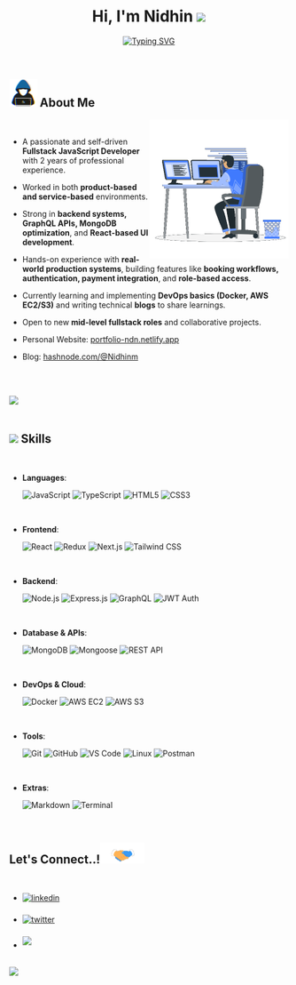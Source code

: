 <h1 align="center"><b>Hi, I'm Nidhin </b><img src="https://media.giphy.com/media/hvRJCLFzcasrR4ia7z/giphy.gif" width="35"></h1>

<p align="center">
 <a href="https://git.io/typing-svg"><img src="https://readme-typing-svg.demolab.com?font=Fira+Code&pause=1000&width=435&lines=Hello++world...+++;Fullstack+Web+developer;MERN+Stack+Engineer;GraphQL+%2B+Cloud+Enthusiast;Always+Learning+%26+Building...%3C3" alt="Typing SVG" /></a>
</p>

<br>

## <picture><img src = "./assets/mdImages/about_me.gif" width = 50px></picture> **About Me**

<picture> <img align="right" src="./assets/mdImages/Right_Side.gif" width = 250px></picture>

<br>

- A passionate and self-driven **Fullstack JavaScript Developer** with 2 years of professional experience.
- Worked in both **product-based and service-based** environments.
- Strong in **backend systems, GraphQL APIs, MongoDB optimization**, and **React-based UI development**.
- Hands-on experience with **real-world production systems**, building features like **booking workflows, authentication, payment integration**, and **role-based access**.
- Currently learning and implementing **DevOps basics (Docker, AWS EC2/S3)** and writing technical **blogs** to share learnings.
- Open to new **mid-level fullstack roles** and collaborative projects.

- Personal Website: [portfolio-ndn.netlify.app](https://portfolio-ndn.netlify.app/)
- Blog: [hashnode.com/@Nidhinm](https://hashnode.com/@Nidhinm)

<br><br>

<img src="https://user-images.githubusercontent.com/73097560/115834477-dbab4500-a447-11eb-908a-139a6edaec5c.gif"><br><br>

## <img src="https://media2.giphy.com/media/QssGEmpkyEOhBCb7e1/giphy.gif?cid=ecf05e47a0n3gi1bfqntqmob8g9aid1oyj2wr3ds3mg700bl&rid=giphy.gif" width ="25"><b> Skills</b>
<br>

<p align="center">

- **Languages**:

  ![JavaScript](https://img.shields.io/badge/JavaScript%20-%23F7DF1E.svg?style=for-the-badge&logo=javascript&logoColor=black)
  ![TypeScript](https://img.shields.io/badge/TypeScript-007ACC?style=for-the-badge&logo=typescript&logoColor=white)
  ![HTML5](https://img.shields.io/badge/HTML5%20-%23E34F26.svg?style=for-the-badge&logo=html5&logoColor=white)
  ![CSS3](https://img.shields.io/badge/CSS%20-%231572B6.svg?style=for-the-badge&logo=css3&logoColor=white)

<br>

- **Frontend**:

  ![React](https://img.shields.io/badge/React-20232A?style=for-the-badge&logo=react&logoColor=61DAFB)
  ![Redux](https://img.shields.io/badge/Redux-593D88?style=for-the-badge&logo=redux&logoColor=white)
  ![Next.js](https://img.shields.io/badge/Next.js-black?style=for-the-badge&logo=next.js&logoColor=white)
  ![Tailwind CSS](https://img.shields.io/badge/TailwindCSS-38B2AC?style=for-the-badge&logo=tailwind-css&logoColor=white)

<br>

- **Backend**:

  ![Node.js](https://img.shields.io/badge/Node.js-43853D?style=for-the-badge&logo=node.js&logoColor=white)
  ![Express.js](https://img.shields.io/badge/Express.js-404D59?style=for-the-badge)
  ![GraphQL](https://img.shields.io/badge/GraphQL-E10098?style=for-the-badge&logo=graphql&logoColor=white)
  ![JWT Auth](https://img.shields.io/badge/JWT-000000?style=for-the-badge&logo=JSON%20web%20tokens&logoColor=white)

<br>

- **Database & APIs**:

  ![MongoDB](https://img.shields.io/badge/MongoDB-4EA94B?style=for-the-badge&logo=mongodb&logoColor=white)
  ![Mongoose](https://img.shields.io/badge/Mongoose-880000?style=for-the-badge&logo=mongoose&logoColor=white)
  ![REST API](https://img.shields.io/badge/REST-02569B?style=for-the-badge)

<br>

- **DevOps & Cloud**:

  ![Docker](https://img.shields.io/badge/Docker-2496ED?style=for-the-badge&logo=docker&logoColor=white)
  ![AWS EC2](https://img.shields.io/badge/AWS%20EC2-FF9900?style=for-the-badge&logo=amazon-aws&logoColor=white)
  ![AWS S3](https://img.shields.io/badge/AWS%20S3-569A31?style=for-the-badge&logo=amazon-s3&logoColor=white)

<br>

- **Tools**:

  ![Git](https://img.shields.io/badge/git-%23F05033.svg?style=for-the-badge&logo=git&logoColor=white)
  ![GitHub](https://img.shields.io/badge/github-%23121011.svg?style=for-the-badge&logo=github&logoColor=white)
  ![VS Code](https://img.shields.io/badge/VS%20Code-007ACC?style=for-the-badge&logo=visual-studio-code&logoColor=white)
  ![Linux](https://img.shields.io/badge/Linux-FCC624?style=for-the-badge&logo=linux&logoColor=black)
  ![Postman](https://img.shields.io/badge/Postman-FF6C37?style=for-the-badge&logo=postman&logoColor=white)

<br>

- **Extras**:

  ![Markdown](https://img.shields.io/badge/Markdown-000000.svg?style=for-the-badge&logo=markdown&logoColor=white)
  ![Terminal](https://img.shields.io/badge/Terminal-%23054020?style=for-the-badge&logo=gnu-bash&logoColor=white)

</p>

<br>

## <b> Let's Connect..!</b><img src="./assets/mdImages/handshake.gif" width ="80">
<br>
<div align='left'>
<ul>
<li><a href="https://www.linkedin.com/in/nidhinm/" target="_blank"><img src="https://img.shields.io/badge/linkedin:  Nidhin m-%2300acee.svg?color=405DE6&style=for-the-badge&logo=linkedin&logoColor=white" alt=linkedin style="margin-bottom: 5px;"/></a></li>
<br>
<li><a href="https://twitter.com/NidhinM80116339" target="_blank"><img src="https://img.shields.io/badge/twitter:  Nidhin m-%2300acee.svg?color=1DA1F2&style=for-the-badge&logo=twitter&logoColor=white" alt=twitter style="margin-bottom: 5px;"/></a></li>
<br>
<li><a href="mailto:nidhinmohannidhin@gmail.com" target="_blank"><img src="https://img.shields.io/badge/gmail:  Nidhin M-%23EA4335.svg?style=for-the-badge&logo=gmail&logoColor=white" t=mail style="margin-bottom: 5px;" /></a></li>
</ul>
</div>
<br>
<img src="https://user-images.githubusercontent.com/73097560/115834477-dbab4500-a447-11eb-908a-139a6edaec5c.gif">
<br>
